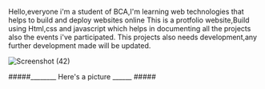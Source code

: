 Hello,everyone i'm a student of BCA,I'm learning web technologies that helps to build and deploy websites online 
This is a protfolio website,Build using Html,css and javascript which helps in documenting all the projects also the events i've participated.
This projects also needs development,any further development made will be updated.


![Screenshot (42)](https://github.com/Satyapt001/Satya-s_portfolio/assets/126075100/415c3793-d0c5-48b5-9f02-af64ddb387c3)


#####________ Here's a picture ______ #####